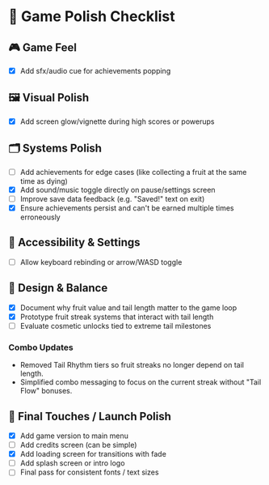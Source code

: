 
# 🧪 Game Polish Checklist

## 🎮 Game Feel
- [x] Add sfx/audio cue for achievements popping

## 🖼️ Visual Polish
- [x] Add screen glow/vignette during high scores or powerups

## 🗂️ Systems Polish
- [ ] Add achievements for edge cases (like collecting a fruit at the same time as dying)
- [x] Add sound/music toggle directly on pause/settings screen
- [ ] Improve save data feedback (e.g. "Saved!" text on exit)
- [x] Ensure achievements persist and can't be earned multiple times erroneously

## 🧠 Accessibility & Settings
- [ ] Allow keyboard rebinding or arrow/WASD toggle

## 🎯 Design & Balance
- [x] Document why fruit value and tail length matter to the game loop
- [x] Prototype fruit streak systems that interact with tail length
- [ ] Evaluate cosmetic unlocks tied to extreme tail milestones

### Combo Updates
- Removed Tail Rhythm tiers so fruit streaks no longer depend on tail length.
- Simplified combo messaging to focus on the current streak without "Tail Flow" bonuses.

## 🏁 Final Touches / Launch Polish
- [x] Add game version to main menu
- [ ] Add credits screen (can be simple)
- [x] Add loading screen for transitions with fade
- [ ] Add splash screen or intro logo
- [ ] Final pass for consistent fonts / text sizes
